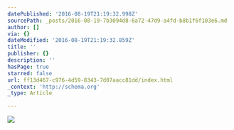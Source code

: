 ```yaml
---
datePublished: '2016-08-19T21:19:32.998Z'
sourcePath: _posts/2016-08-19-7b3094d8-6a72-47d9-a4fd-b8b1f6f103e6.md
author: []
via: {}
dateModified: '2016-08-19T21:19:32.859Z'
title: ''
publisher: {}
description: ''
hasPage: true
starred: false
url: ff13d467-c976-4d59-8343-7d07aacc81dd/index.html
_context: 'http://schema.org'
_type: Article

---
```

![](https://the-grid-user-content.s3-us-west-2.amazonaws.com/1c179d11-a90b-4ef8-b039-ee6f0c639360.jpg)
